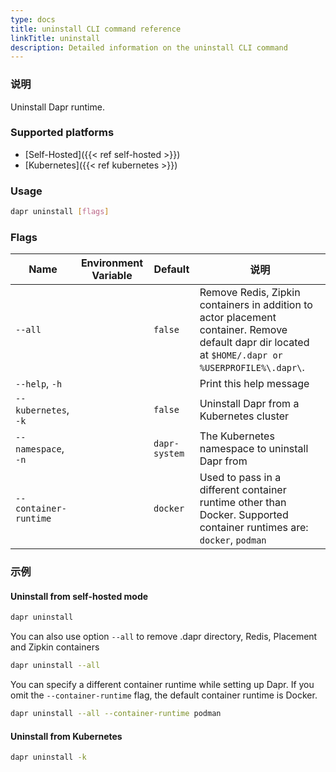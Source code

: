 ```yaml
---
type: docs
title: uninstall CLI command reference
linkTitle: uninstall
description: Detailed information on the uninstall CLI command
---
```


### 说明

Uninstall Dapr runtime.

### Supported platforms

- [Self-Hosted]({{< ref self-hosted >}})
- [Kubernetes]({{< ref kubernetes >}})

### Usage

```bash
dapr uninstall [flags]
```

### Flags

| Name                  | Environment Variable | Default       | 说明                                                                                                                                                  |
| --------------------- | -------------------- | ------------- | --------------------------------------------------------------------------------------------------------------------------------------------------- |
| `--all`               |                      | `false`       | Remove Redis, Zipkin containers in addition to actor placement container. Remove default dapr dir located at `$HOME/.dapr or %USERPROFILE%\.dapr\`. |
| `--help`, `-h`        |                      |               | Print this help message                                                                                                                             |
| `--kubernetes`, `-k`  |                      | `false`       | Uninstall Dapr from a Kubernetes cluster                                                                                                            |
| `--namespace`, `-n`   |                      | `dapr-system` | The Kubernetes namespace to uninstall Dapr from                                                                                                     |
| `--container-runtime` |                      | `docker`      | Used to pass in a different container runtime other than Docker. Supported container runtimes are: `docker`, `podman`                               |

### 示例

#### Uninstall from self-hosted mode

```bash
dapr uninstall
```

You can also use option `--all` to remove .dapr directory, Redis, Placement and Zipkin containers

```bash
dapr uninstall --all
```

You can specify a different container runtime while setting up Dapr. If you omit the `--container-runtime` flag, the default container runtime is Docker.

```bash
dapr uninstall --all --container-runtime podman
```

#### Uninstall from Kubernetes

```bash
dapr uninstall -k
```

